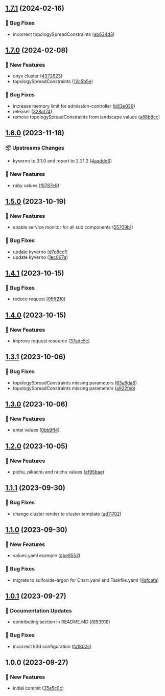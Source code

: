 ## [1.7.1](https://github.com/AtomiCloud/sulfoxide.argon/compare/v1.7.0...v1.7.1) (2024-02-16)


### 🐛 Bug Fixes

* incorrect topologySpreadConstraints ([ab634d3](https://github.com/AtomiCloud/sulfoxide.argon/commit/ab634d3689e12ce6cce52763b107767621827a70))

## [1.7.0](https://github.com/AtomiCloud/sulfoxide.argon/compare/v1.6.0...v1.7.0) (2024-02-08)


### 🚀 New Features

* onyx cluster ([4372623](https://github.com/AtomiCloud/sulfoxide.argon/commit/4372623e69b4db13999b829abb344eb9ddd93444))
* topologySpreadConstraints ([12c5b5e](https://github.com/AtomiCloud/sulfoxide.argon/commit/12c5b5e25aa40e951a5ab1e4df594943be8325be))


### 🐛 Bug Fixes

* increase memory limit for admission-controller ([b83e039](https://github.com/AtomiCloud/sulfoxide.argon/commit/b83e039465622e410a3faf5d4719ef80bf8b68af))
* releaser ([328af74](https://github.com/AtomiCloud/sulfoxide.argon/commit/328af7408613d083702eb60d264e4a91dcb63ff0))
* remove topologySpreadConstraints from landscape values ([a88b8cc](https://github.com/AtomiCloud/sulfoxide.argon/commit/a88b8cca38a69619adbfdce4cab4a05261ff503b))

## [1.6.0](https://github.com/AtomiCloud/sulfoxide.argon/compare/v1.5.0...v1.6.0) (2023-11-18)


### 📦 Upstreams Changes

* kyverno to 3.1.0 and report to 2.21.2 ([4aaddd6](https://github.com/AtomiCloud/sulfoxide.argon/commit/4aaddd6e4d1c89cad2d7422fd307e776a96e1957))


### 🚀 New Features

* ruby values ([f6787e9](https://github.com/AtomiCloud/sulfoxide.argon/commit/f6787e91d9c408e3d154eaf97df5bfd394d52619))

## [1.5.0](https://github.com/AtomiCloud/sulfoxide.argon/compare/v1.4.1...v1.5.0) (2023-10-19)


### 🚀 New Features

* enable service monitor for all sub components ([55709b1](https://github.com/AtomiCloud/sulfoxide.argon/commit/55709b13255f5850ff816c67b645321064e2ddf4))


### 🐛 Bug Fixes

* update kyverno ([d7d8ccf](https://github.com/AtomiCloud/sulfoxide.argon/commit/d7d8ccfa4f56463a577c6c176f1dc5def28d2009))
* update kyverno ([1ec067a](https://github.com/AtomiCloud/sulfoxide.argon/commit/1ec067af66eebb22919f1948a6465434b9ae1c6b))

## [1.4.1](https://github.com/AtomiCloud/sulfoxide.argon/compare/v1.4.0...v1.4.1) (2023-10-15)


### 🐛 Bug Fixes

* reduce request ([05ff210](https://github.com/AtomiCloud/sulfoxide.argon/commit/05ff2106516686b4c68ad67bcce08e44a27d4711))

## [1.4.0](https://github.com/AtomiCloud/sulfoxide.argon/compare/v1.3.1...v1.4.0) (2023-10-15)


### 🚀 New Features

* improve request resource ([37adc5c](https://github.com/AtomiCloud/sulfoxide.argon/commit/37adc5c68a7beac09cb267863b1d5b7d6656e92c))

## [1.3.1](https://github.com/AtomiCloud/sulfoxide.argon/compare/v1.3.0...v1.3.1) (2023-10-06)


### 🐛 Bug Fixes

* topologySpreadConstraints missing parameters ([63a8da6](https://github.com/AtomiCloud/sulfoxide.argon/commit/63a8da6e9e74cbdf82c67e776a86a6d8039f99c7))
* topologySpreadConstraints missing parameters ([a922feb](https://github.com/AtomiCloud/sulfoxide.argon/commit/a922feb88595c24a6e02be1d620872867e581939))

## [1.3.0](https://github.com/AtomiCloud/sulfoxide.argon/compare/v1.2.0...v1.3.0) (2023-10-06)


### 🚀 New Features

* entei values ([0bb9ff4](https://github.com/AtomiCloud/sulfoxide.argon/commit/0bb9ff4669e5230366b464f4d0df09f22f36951f))

## [1.2.0](https://github.com/AtomiCloud/sulfoxide.argon/compare/v1.1.1...v1.2.0) (2023-10-05)


### 🚀 New Features

* pichu, pikachu and raichu values ([af95bae](https://github.com/AtomiCloud/sulfoxide.argon/commit/af95bae9ccf47d654ea86beaea1ad05ad09d19cc))

## [1.1.1](https://github.com/AtomiCloud/sulfoxide.argon/compare/v1.1.0...v1.1.1) (2023-09-30)


### 🐛 Bug Fixes

* change cluster render to cluster template ([ad11702](https://github.com/AtomiCloud/sulfoxide.argon/commit/ad11702c91c54f38a97739f1ab55efdb277e305a))

## [1.1.0](https://github.com/AtomiCloud/sulfoxide.argon/compare/v1.0.1...v1.1.0) (2023-09-30)


### 🚀 New Features

* values.yaml example ([dbe8553](https://github.com/AtomiCloud/sulfoxide.argon/commit/dbe8553b194fe1d4299434fb221f81de2242466e))


### 🐛 Bug Fixes

* migrate to sulfoxide-argon for Chart.yaml and Taskfile.yaml ([4afcafa](https://github.com/AtomiCloud/sulfoxide.argon/commit/4afcafa09a012f918a78ea038c49c8581e2010db))

## [1.0.1](https://github.com/AtomiCloud/sulfoxide.argon/compare/v1.0.0...v1.0.1) (2023-09-27)


### 📝 Documentation Updates

* contributing section in README.MD ([f853918](https://github.com/AtomiCloud/sulfoxide.argon/commit/f8539182d302583ec21c45758e988830aa587943))


### 🐛 Bug Fixes

* incorrect k3d configuration ([fa1802c](https://github.com/AtomiCloud/sulfoxide.argon/commit/fa1802c666b11e753fcd6fdf4746a742ceb5aa40))

## 1.0.0 (2023-09-27)


### 🚀 New Features

* initial commit ([35a5c0c](https://github.com/AtomiCloud/sulfoxide.argon/commit/35a5c0c02a59098d9468f852cce8784d55ac4e6c))

